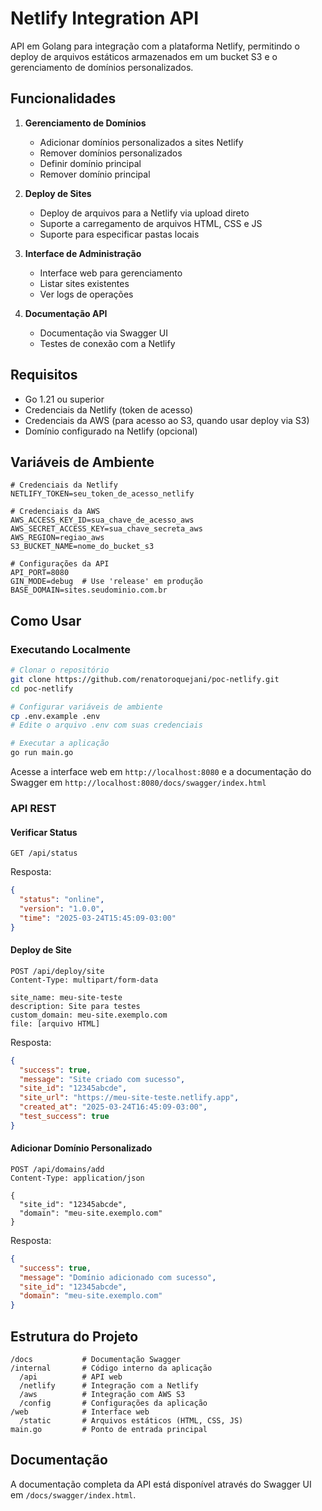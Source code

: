 # Netlify Integration API

API em Golang para integração com a plataforma Netlify, permitindo o deploy de arquivos estáticos armazenados em um bucket S3 e o gerenciamento de domínios personalizados.

## Funcionalidades

1. **Gerenciamento de Domínios**
   - Adicionar domínios personalizados a sites Netlify
   - Remover domínios personalizados
   - Definir domínio principal
   - Remover domínio principal

2. **Deploy de Sites**
   - Deploy de arquivos para a Netlify via upload direto 
   - Suporte a carregamento de arquivos HTML, CSS e JS
   - Suporte para especificar pastas locais

3. **Interface de Administração**
   - Interface web para gerenciamento
   - Listar sites existentes
   - Ver logs de operações

4. **Documentação API**
   - Documentação via Swagger UI
   - Testes de conexão com a Netlify

## Requisitos

- Go 1.21 ou superior
- Credenciais da Netlify (token de acesso)
- Credenciais da AWS (para acesso ao S3, quando usar deploy via S3)
- Domínio configurado na Netlify (opcional)

## Variáveis de Ambiente

```
# Credenciais da Netlify
NETLIFY_TOKEN=seu_token_de_acesso_netlify

# Credenciais da AWS
AWS_ACCESS_KEY_ID=sua_chave_de_acesso_aws
AWS_SECRET_ACCESS_KEY=sua_chave_secreta_aws
AWS_REGION=regiao_aws
S3_BUCKET_NAME=nome_do_bucket_s3

# Configurações da API
API_PORT=8080
GIN_MODE=debug  # Use 'release' em produção
BASE_DOMAIN=sites.seudominio.com.br
```

## Como Usar

### Executando Localmente

```bash
# Clonar o repositório
git clone https://github.com/renatoroquejani/poc-netlify.git
cd poc-netlify

# Configurar variáveis de ambiente
cp .env.example .env
# Edite o arquivo .env com suas credenciais

# Executar a aplicação
go run main.go
```

Acesse a interface web em `http://localhost:8080` e a documentação do Swagger em `http://localhost:8080/docs/swagger/index.html`

### API REST

#### Verificar Status

```
GET /api/status
```

Resposta:
```json
{
  "status": "online",
  "version": "1.0.0",
  "time": "2025-03-24T15:45:09-03:00"
}
```

#### Deploy de Site

```
POST /api/deploy/site
Content-Type: multipart/form-data

site_name: meu-site-teste
description: Site para testes
custom_domain: meu-site.exemplo.com
file: [arquivo HTML]
```

Resposta:
```json
{
  "success": true,
  "message": "Site criado com sucesso",
  "site_id": "12345abcde",
  "site_url": "https://meu-site-teste.netlify.app",
  "created_at": "2025-03-24T16:45:09-03:00",
  "test_success": true
}
```

#### Adicionar Domínio Personalizado

```
POST /api/domains/add
Content-Type: application/json

{
  "site_id": "12345abcde",
  "domain": "meu-site.exemplo.com"
}
```

Resposta:
```json
{
  "success": true,
  "message": "Domínio adicionado com sucesso",
  "site_id": "12345abcde",
  "domain": "meu-site.exemplo.com"
}
```

## Estrutura do Projeto

```
/docs           # Documentação Swagger
/internal       # Código interno da aplicação
  /api          # API web
  /netlify      # Integração com a Netlify
  /aws          # Integração com AWS S3
  /config       # Configurações da aplicação
/web            # Interface web
  /static       # Arquivos estáticos (HTML, CSS, JS)
main.go         # Ponto de entrada principal
```

## Documentação

A documentação completa da API está disponível através do Swagger UI em `/docs/swagger/index.html`.